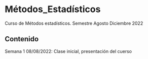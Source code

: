# Métodos_Estadísticos
Curso de Métodos estadísticos. Semestre Agosto Diciembre 2022

## Contenido

Semana 1
08/08/2022: Clase inicial, presentación del cuerso
